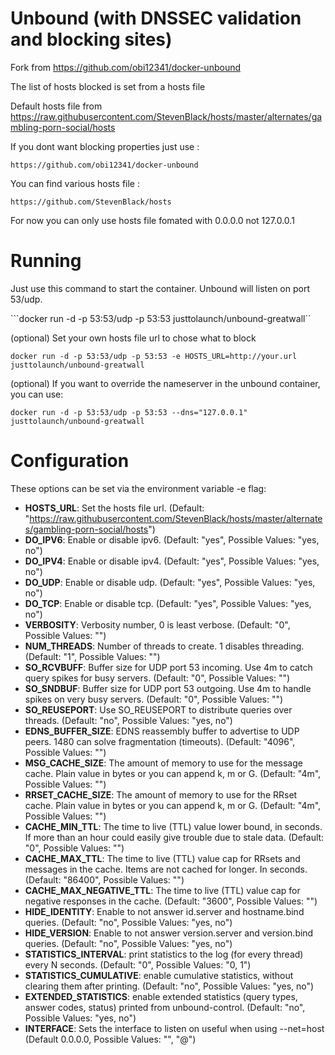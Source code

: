Unbound (with DNSSEC validation and blocking sites)
===========

Fork from https://github.com/obi12341/docker-unbound


The list of hosts blocked is set from a hosts file

Default hosts file from https://raw.githubusercontent.com/StevenBlack/hosts/master/alternates/gambling-porn-social/hosts


If you dont want blocking properties just use :
    
    https://github.com/obi12341/docker-unbound


You can find various hosts file :

    https://github.com/StevenBlack/hosts

For now you can only use hosts file fomated with 0.0.0.0 not 127.0.0.1


# Running

Just use this command to start the container. Unbound will listen on port 53/udp.

```docker run -d -p 53:53/udp -p 53:53 justtolaunch/unbound-greatwall``

(optional)
Set your own hosts file url to chose what to block

```docker run -d -p 53:53/udp -p 53:53 -e HOSTS_URL=http://your.url  justtolaunch/unbound-greatwall```

(optional)
If you want to override the nameserver in the unbound container, you can use:

```docker run -d -p 53:53/udp -p 53:53 --dns="127.0.0.1" justtolaunch/unbound-greatwall```

# Configuration
These options can be set via the environment variable -e flag:
- **HOSTS_URL**: Set the hosts file url. (Default: "https://raw.githubusercontent.com/StevenBlack/hosts/master/alternates/gambling-porn-social/hosts")
- **DO_IPV6**: Enable or disable ipv6. (Default: "yes", Possible Values: "yes, no")
- **DO_IPV4**: Enable or disable ipv4. (Default: "yes", Possible Values: "yes, no")
- **DO_UDP**: Enable or disable udp. (Default: "yes", Possible Values: "yes, no")
- **DO_TCP**: Enable or disable tcp. (Default: "yes", Possible Values: "yes, no")
- **VERBOSITY**: Verbosity number, 0 is least verbose. (Default: "0", Possible Values: "<integer>")
- **NUM_THREADS**: Number of threads to create. 1 disables threading. (Default: "1", Possible Values: "<integer>")
- **SO_RCVBUFF**: Buffer size for UDP port 53 incoming. Use 4m to catch query spikes for busy servers. (Default: "0", Possible Values: "<integer>")
- **SO_SNDBUF**: Buffer size for UDP port 53 outgoing. Use 4m to handle spikes on very busy servers. (Default: "0", Possible Values: "<integer>")
- **SO_REUSEPORT**: Use SO_REUSEPORT to distribute queries over threads. (Default: "no", Possible Values: "yes, no")
- **EDNS_BUFFER_SIZE**: EDNS reassembly buffer to advertise to UDP peers. 1480 can solve fragmentation (timeouts). (Default: "4096", Possible Values: "<integer>")
- **MSG_CACHE_SIZE**: The amount of memory to use for the message cache. Plain value in bytes or you can append k, m or G. (Default: "4m", Possible Values: "<integer>")
- **RRSET_CACHE_SIZE**: The amount of memory to use for the RRset cache. Plain value in bytes or you can append k, m or G. (Default: "4m", Possible Values: "<integer>")
- **CACHE_MIN_TTL**: The time to live (TTL) value lower bound, in seconds. If more than an hour could easily give trouble due to stale data. (Default: "0", Possible Values: "<integer>")
- **CACHE_MAX_TTL**: The time to live (TTL) value cap for RRsets and messages in the cache. Items are not cached for longer. In seconds. (Default: "86400", Possible Values: "<integer>")
- **CACHE_MAX_NEGATIVE_TTL**: The time to live (TTL) value cap for negative responses in the cache. (Default: "3600", Possible Values: "<integer>")
- **HIDE_IDENTITY**: Enable to not answer id.server and hostname.bind queries. (Default: "no", Possible Values: "yes, no")
- **HIDE_VERSION**: Enable to not answer version.server and version.bind queries. (Default: "no", Possible Values: "yes, no")
- **STATISTICS_INTERVAL**: print statistics to the log (for every thread) every N seconds. (Default: "0", Possible Values: "0, 1")
- **STATISTICS_CUMULATIVE**: enable cumulative statistics, without clearing them after printing. (Default: "no", Possible Values: "yes, no")
- **EXTENDED_STATISTICS**: enable extended statistics (query types, answer codes, status) printed from unbound-control. (Default: "no", Possible Values: "yes, no")
- **INTERFACE**: Sets the interface to listen on useful when using --net=host (Default 0.0.0.0, Possible Values: "<ipaddress>", "<ipaddress>@<port>")

